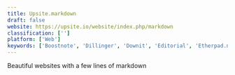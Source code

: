 ```yaml
---
title: Upsite.markdown
draft: false 
website: https://upsite.io/website/index.php/markdown
classification: ['']
platform: ['Web']
keywords: ['Boostnote', 'Dillinger', 'Downit', 'Editorial', 'Etherpad.net', 'Falcon', 'FocusWriter', 'Fuck Yeah Markdown', 'Jasper', 'Jotdown', 'Markdown to PDF', 'Markvis', 'Mochi', 'StackEdit', 'Typora', 'UnMarkDocs', 'WordMark', 'You Need A Wiki', 'markdown to web']
---
```

Beautiful websites with a few lines of markdown
